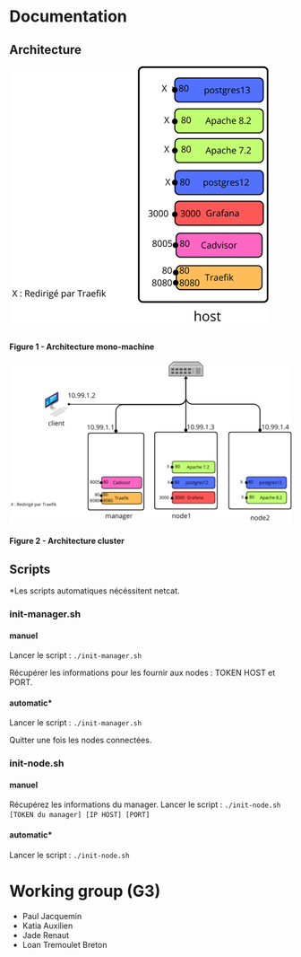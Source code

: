 # Documentation



## Architecture

![Figure 1 - Architecture mono-machine](schemas/schema_architecture_mono-machine.png)
#### Figure 1 - Architecture mono-machine


![Figure 2 - Architecture cluster](schemas/schemas_architecture_cluster.png)
#### Figure 2 - Architecture cluster

## Scripts

*Les scripts automatiques nécéssitent netcat.

### init-manager.sh

#### manuel
Lancer le script : `./init-manager.sh` 

Récupérer les informations pour les fournir aux nodes : TOKEN HOST et PORT.

#### automatic*

Lancer le script : `./init-manager.sh` 

Quitter une fois les nodes connectées.

### init-node.sh

#### manuel
Récupérez les informations du manager.
Lancer le script : `./init-node.sh [TOKEN du manager] [IP HOST] [PORT]`

#### automatic*

Lancer le script : `./init-node.sh`

# Working group (G3)
- Paul Jacquemin
- Katia Auxilien
- Jade Renaut
- Loan Tremoulet Breton